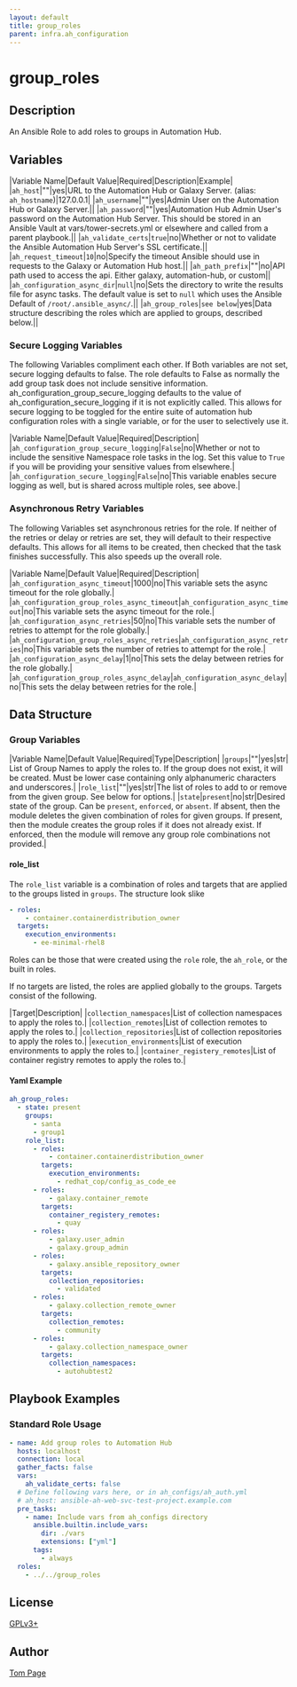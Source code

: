 ```yaml
---
layout: default
title: group_roles
parent: infra.ah_configuration
---
```


# group_roles

## Description

An Ansible Role to add roles to groups in Automation Hub.

## Variables

|Variable Name|Default Value|Required|Description|Example|
|`ah_host`|""|yes|URL to the Automation Hub or Galaxy Server. (alias: `ah_hostname`)|127.0.0.1|
|`ah_username`|""|yes|Admin User on the Automation Hub or Galaxy Server.||
|`ah_password`|""|yes|Automation Hub Admin User's password on the Automation Hub Server.  This should be stored in an Ansible Vault at vars/tower-secrets.yml or elsewhere and called from a parent playbook.||
|`ah_validate_certs`|`true`|no|Whether or not to validate the Ansible Automation Hub Server's SSL certificate.||
|`ah_request_timeout`|`10`|no|Specify the timeout Ansible should use in requests to the Galaxy or Automation Hub host.||
|`ah_path_prefix`|""|no|API path used to access the api. Either galaxy, automation-hub, or custom||
|`ah_configuration_async_dir`|`null`|no|Sets the directory to write the results file for async tasks. The default value is set to `null` which uses the Ansible Default of `/root/.ansible_async/`.||
|`ah_group_roles`|`see below`|yes|Data structure describing the roles which are applied to groups, described below.||

### Secure Logging Variables

The following Variables compliment each other.
If Both variables are not set, secure logging defaults to false.
The role defaults to False as normally the add group task does not include sensitive information.
ah_configuration_group_secure_logging defaults to the value of ah_configuration_secure_logging if it is not explicitly called. This allows for secure logging to be toggled for the entire suite of automation hub configuration roles with a single variable, or for the user to selectively use it.

|Variable Name|Default Value|Required|Description|
|`ah_configuration_group_secure_logging`|`False`|no|Whether or not to include the sensitive Namespace role tasks in the log.  Set this value to `True` if you will be providing your sensitive values from elsewhere.|
|`ah_configuration_secure_logging`|`False`|no|This variable enables secure logging as well, but is shared across multiple roles, see above.|

### Asynchronous Retry Variables

The following Variables set asynchronous retries for the role.
If neither of the retries or delay or retries are set, they will default to their respective defaults.
This allows for all items to be created, then checked that the task finishes successfully.
This also speeds up the overall role.

|Variable Name|Default Value|Required|Description|
|`ah_configuration_async_timeout`|1000|no|This variable sets the async timeout for the role globally.|
|`ah_configuration_group_roles_async_timeout`|`ah_configuration_async_timeout`|no|This variable sets the async timeout for the role.|
|`ah_configuration_async_retries`|50|no|This variable sets the number of retries to attempt for the role globally.|
|`ah_configuration_group_roles_async_retries`|`ah_configuration_async_retries`|no|This variable sets the number of retries to attempt for the role.|
|`ah_configuration_async_delay`|1|no|This sets the delay between retries for the role globally.|
|`ah_configuration_group_roles_async_delay`|`ah_configuration_async_delay`|no|This sets the delay between retries for the role.|

## Data Structure

### Group Variables

|Variable Name|Default Value|Required|Type|Description|
|`groups`|""|yes|str| List of Group Names to apply the roles to. If the group does not exist, it will be created. Must be lower case containing only alphanumeric characters and underscores.|
|`role_list`|""|yes|str|The list of roles to add to or remove from the given group. See below for options.|
|`state`|`present`|no|str|Desired state of the group. Can be `present`, `enforced`, or `absent`. If absent, then the module deletes the given combination of roles for given groups. If present, then the module creates the group roles if it does not already exist. If enforced, then the module will remove any group role combinations not provided.|

#### role_list

The `role_list` variable is a combination of roles and targets that are applied to the groups listed in `groups`.
The structure look slike

```yaml
- roles:
    - container.containerdistribution_owner
  targets:
    execution_environments:
      - ee-minimal-rhel8
```

Roles can be those that were created using the `role` role, the `ah_role`, or the built in roles.

If no targets are listed, the roles are applied globally to the groups.
Targets consist of the following.

|Target|Description|
|`collection_namespaces`|List of collection namespaces to apply the roles to.|
|`collection_remotes`|List of collection remotes to apply the roles to.|
|`collection_repositories`|List of collection repositories to apply the roles to.|
|`execution_environments`|List of execution environments to apply the roles to.|
|`container_registery_remotes`|List of container registry remotes to apply the roles to.|

#### Yaml Example

```yaml
ah_group_roles:
  - state: present
    groups:
      - santa
      - group1
    role_list:
      - roles:
          - container.containerdistribution_owner
        targets:
          execution_environments:
            - redhat_cop/config_as_code_ee
      - roles:
          - galaxy.container_remote
        targets:
          container_registery_remotes:
            - quay
      - roles:
          - galaxy.user_admin
          - galaxy.group_admin
      - roles:
          - galaxy.ansible_repository_owner
        targets:
          collection_repositories:
            - validated
      - roles:
          - galaxy.collection_remote_owner
        targets:
          collection_remotes:
            - community
      - roles:
          - galaxy.collection_namespace_owner
        targets:
          collection_namespaces:
            - autohubtest2
```

## Playbook Examples

### Standard Role Usage

```yaml
- name: Add group roles to Automation Hub
  hosts: localhost
  connection: local
  gather_facts: false
  vars:
    ah_validate_certs: false
  # Define following vars here, or in ah_configs/ah_auth.yml
  # ah_host: ansible-ah-web-svc-test-project.example.com
  pre_tasks:
    - name: Include vars from ah_configs directory
      ansible.builtin.include_vars:
        dir: ./vars
        extensions: ["yml"]
      tags:
        - always
  roles:
    - ../../group_roles
```

## License

[GPLv3+](https://github.com/ansible/galaxy_collection#licensing)

## Author

[Tom Page](https://github.com/Tompage1994/)
